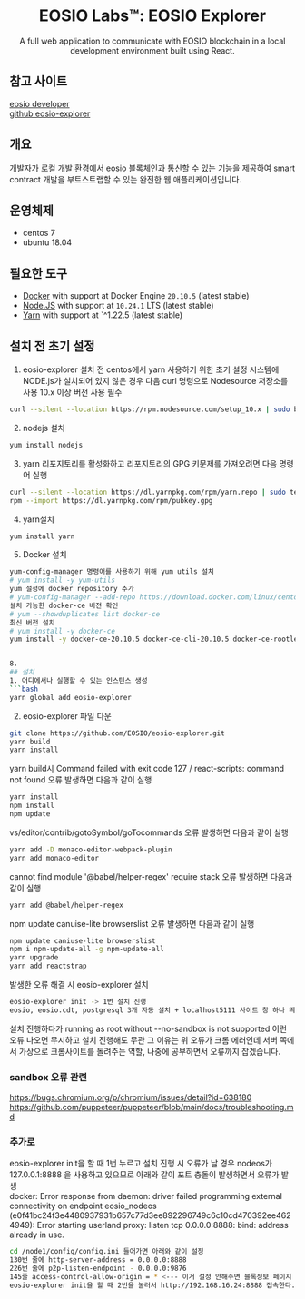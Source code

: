 <h1 align="center">EOSIO Labs™: EOSIO Explorer</h1>
<p align="center">
  A full web application to communicate with EOSIO blockchain in a local development environment built using React.
</p>

## 참고 사이트

[eosio developer](https://developers.eos.io/manuals/eos/latest/index)  
[github eosio-explorer](https://github.com/EOSIO/eosio-explorer#platform-support) 

## 개요
개발자가 로컬 개발 환경에서 eosio 블록체인과 통신할 수 있는 기능을 제공하여 smart contract 개발을 부트스트랩할 수 있는 완전한 웹 애플리케이션입니다.

## 운영체제
* centos 7  
* ubuntu 18.04

## 필요한 도구
* [Docker](https://www.docker.com/) with support at Docker Engine `20.10.5` (latest stable)
* [Node.JS](https://nodejs.org/en/) with support at `10.24.1` LTS (latest stable)
* [Yarn](https://yarnpkg.com/lang/en/) with support at `^1.22.5 (latest stable)

## 설치 전 초기 설정
1. eosio-explorer 설치 전 centos에서 yarn 사용하기 위한 초기 설정
시스템에 NODE.js가 설치되어 있지 않은 경우 다음 curl 명령으로 Nodesource 저장소를 사용 10.x 이상 버전 사용 필수
```bash
curl --silent --location https://rpm.nodesource.com/setup_10.x | sudo bash -
```  
2. nodejs 설치 
```bash
yum install nodejs
```  
3. yarn 리포지토리를 활성화하고 리포지토리의 GPG 키문제를 가져오려면 다음 명령어 실행  
```bash
curl --silent --location https://dl.yarnpkg.com/rpm/yarn.repo | sudo tee /etc/yum.repos.d/yarn.repo
rpm --import https://dl.yarnpkg.com/rpm/pubkey.gpg
```  
4. yarn설치  
```bash
yum install yarn 
```  
5. Docker 설치
```bash
yum-config-manager 명령어를 사용하기 위해 yum utils 설치
# yum install -y yum-utils
yum 설정에 docker repository 추가
# yum-config-manager --add-repo https://download.docker.com/linux/centos/docker-ce.repo
설치 가능한 docker-ce 버전 확인
# yum --showduplicates list docker-ce
최신 버전 설치
# yum install -y docker-ce
yum install -y docker-ce-20.10.5 docker-ce-cli-20.10.5 docker-ce-rootless-extras-20.10.5


8. 
## 설치
1. 어디에서나 실행할 수 있는 인스턴스 생성
```bash
yarn global add eosio-explorer
```
2. eosio-explorer 파일 다운
```bash
git clone https://github.com/EOSIO/eosio-explorer.git
yarn build
yarn install
```
yarn build시 Command failed with exit code 127 / react-scripts: command not found 오류 발생하면 다음과 같이 실행  
```bash
yarn install
npm install
npm update 
```

vs/editor/contrib/gotoSymbol/goTocommands 오류 발생하면 다음과 같이 실행
```bash
yarn add -D monaco-editor-webpack-plugin
yarn add monaco-editor
```
cannot find module '@babel/helper-regex' require stack 오류 발생하면 다음과 같이 실행
```bash
yarn add @babel/helper-regex
```
npm update canuise-lite browserslist 오류 발생하면 다음과 같이 실행
```bash
npm update caniuse-lite browserslist
npm i npm-update-all -g npm-update-all
yarn upgrade
yarn add reactstrap 
```
발생한 오류 해결 시 eosio-explorer 설치
```bash
eosio-explorer init -> 1번 설치 진행
eosio, eosio.cdt, postgresql 3개 자동 설치 + localhost5111 사이트 창 하나 띄어줌
```
설치 진행하다가 running as root without --no-sandbox is not supported 이런 오류 나오면 무시하고 설치 진행해도 무관
그 이유는 위 오류가 크롬 에러인데 서버 쪽에서 가상으로 크롬사이트를 돌려주는 역할, 나중에 공부하면서 오류까지 잡겠습니다.  

### sandbox 오류 관련  
https://bugs.chromium.org/p/chromium/issues/detail?id=638180
https://github.com/puppeteer/puppeteer/blob/main/docs/troubleshooting.md  

### 추가로
eosio-explorer init을 할 때 1번 누르고 설치 진행 시 오류가 날 경우 nodeos가 127.0.0.1:8888 을 사용하고 있으므로 아래와 같이 포트 충돌이 발생하면서 오류가 발생   
docker: Error response from daemon: driver failed programming external connectivity on endpoint eosio_nodeos (e0f41bc24f3e4480937931b657c77d3ee892296749c6c10cd470392ee4624949): Error starting userland proxy: listen tcp 0.0.0.0:8888: bind: address already in use. 
```bash
cd /node1/config/config.ini 들어가면 아래와 같이 설정
130번 줄에 http-server-address = 0.0.0.0:8888
226번 줄에 p2p-listen-endpoint - 0.0.0.0:9876
145줄 access-control-allow-origin = * <--- 이거 설정 안해주면 블록정보 페이지 못 불러옴
eosio-explorer init을 할 때 2번을 눌러서 http://192.168.16.24:8888 접속한다.
```

